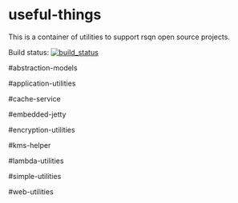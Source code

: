 # useful-things
This is a container of utilities to support rsqn open source projects.

Build status: [![build_status](https://travis-ci.org/github/rsqn/useful-things?branch=develop)](https://travis-ci.org/github/rsqn/useful-things)



#abstraction-models


#application-utilities

#cache-service


#embedded-jetty


#encryption-utilities


#kms-helper


#lambda-utilities


#simple-utilities


#web-utilities







